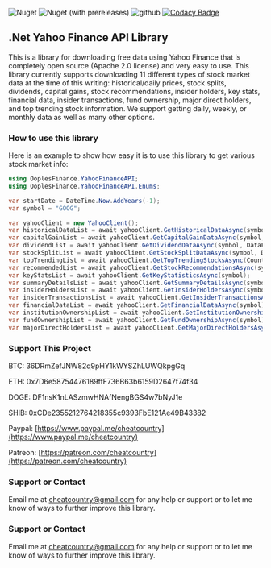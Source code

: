 ![Nuget](https://img.shields.io/nuget/dt/OoplesFinance.YahooFinanceAPI?style=plastic)
![Nuget (with prereleases)](https://img.shields.io/nuget/vpre/OoplesFinance.YahooFinanceAPI?style=plastic)
![github](https://img.shields.io/github/license/ooples/OoplesFinance.YahooFinanceAPI?style=plastic)
[![Codacy Badge](https://api.codacy.com/project/badge/Grade/147ed8075c6048ffb3b335b445e83738)](https://app.codacy.com/gh/ooples/OoplesFinance.YahooFinanceAPI?utm_source=github.com&utm_medium=referral&utm_content=ooples/OoplesFinance.YahooFinanceAPI&utm_campaign=Badge_Grade_Settings)

## .Net Yahoo Finance API Library

This is a library for downloading free data using Yahoo Finance that is completely open source (Apache 2.0 license) and very easy to use. 
This library currently supports downloading 11 different types of stock market data at the time of this writing: 
historical/daily prices, stock splits, dividends, capital gains, stock recommendations, insider holders, key stats, financial data, 
insider transactions, fund ownership, major direct holders, and top trending stock information. 
We support getting daily, weekly, or monthly data as well as many other options.


### How to use this library

Here is an example to show how easy it is to use this library to get various stock market info:

```cs
using OoplesFinance.YahooFinanceAPI;
using OoplesFinance.YahooFinanceAPI.Enums;

var startDate = DateTime.Now.AddYears(-1);
var symbol = "GOOG";

var yahooClient = new YahooClient();
var historicalDataList = await yahooClient.GetHistoricalDataAsync(symbol, DataFrequency.Daily, startDate);
var capitalGainList = await yahooClient.GetCapitalGainDataAsync(symbol, DataFrequency.Monthly, startDate);
var dividendList = await yahooClient.GetDividendDataAsync(symbol, DataFrequency.Weekly, startDate);
var stockSplitList = await yahooClient.GetStockSplitDataAsync(symbol, DataFrequency.Monthly, startDate);
var topTrendingList = await yahooClient.GetTopTrendingStocksAsync(Country.UnitedStates, 10);
var recommendedList = await yahooClient.GetStockRecommendationsAsync(symbol);
var keyStatsList = await yahooClient.GetKeyStatisticsAsync(symbol);
var summaryDetailsList = await yahooClient.GetSummaryDetailsAsync(symbol);
var insiderHoldersList = await yahooClient.GetInsiderHoldersAsync(symbol);
var insiderTransactionsList = await yahooClient.GetInsiderTransactionsAsync(symbol);
var financialDataList = await yahooClient.GetFinancialDataAsync(symbol);
var institutionOwnershipList = await yahooClient.GetInstitutionOwnershipAsync(symbol);
var fundOwnershipList = await yahooClient.GetFundOwnershipAsync(symbol);
var majorDirectHoldersList = await yahooClient.GetMajorDirectHoldersAsync(symbol);
```


### Support This Project

BTC: 36DRmZefJNW82q9pHY1kWYSZhLUWQkpgGq

ETH: 0x7D6e58754476189ffF736B63b6159D2647f74f34

DOGE: DF1nsK1nLASzmwHNAfNengBGS4w7bNyJ1e

SHIB: 0xCDe2355212764218355c9393FbE121Ae49B43382

Paypal: [https://www.paypal.me/cheatcountry](https://www.paypal.me/cheatcountry)

Patreon: [https://patreon.com/cheatcountry](https://patreon.com/cheatcountry)


### Support or Contact

Email me at cheatcountry@gmail.com for any help or support or to let me know of ways to further improve this library.
### Support or Contact

Email me at cheatcountry@gmail.com for any help or support or to let me know of ways to further improve this library.
